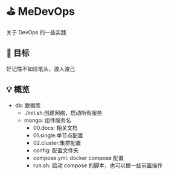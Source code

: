 # ⛳️ MeDevOps

关于 DevOps 的一些实践

## 🎯 目标

好记性不如烂笔头，渡人渡己

## 💡 概览

- db: 数据库
  - ./init.sh:创建网络，启动所有服务
  - mongo: 组件服务名
    - 00.docs: 相关文档
    - 01.single:单节点配置
    - 02.cluster:集群配置
    - config: 配置文件夹
    - compose.yml: docker compose 配置
    - run.sh: 启动 compose 的脚本，也可以做一些前置操作
